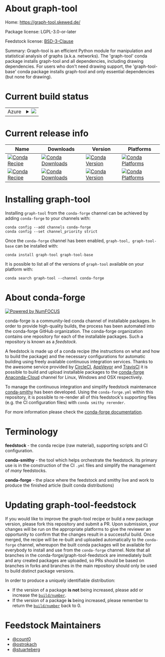 About graph-tool
================

Home: https://graph-tool.skewed.de/

Package license: LGPL-3.0-or-later

Feedstock license: [BSD-3-Clause](https://github.com/conda-forge/graph-tool-feedstock/blob/master/LICENSE.txt)

Summary: Graph-tool is an efficient Python module for manipulation and statistical analysis of graphs (a.k.a. networks).
The 'graph-tool' conda package installs graph-tool and all dependencies, including drawing dependencies.
For users who don't need drawing support, the 'graph-tool-base' conda package installs graph-tool and
only essential dependencies (but none for drawing).


Current build status
====================


<table>
    
  <tr>
    <td>Azure</td>
    <td>
      <details>
        <summary>
          <a href="https://dev.azure.com/conda-forge/feedstock-builds/_build/latest?definitionId=7559&branchName=master">
            <img src="https://dev.azure.com/conda-forge/feedstock-builds/_apis/build/status/graph-tool-feedstock?branchName=master">
          </a>
        </summary>
        <table>
          <thead><tr><th>Variant</th><th>Status</th></tr></thead>
          <tbody><tr>
              <td>linux_64_numpy1.18python3.7.____cpython</td>
              <td>
                <a href="https://dev.azure.com/conda-forge/feedstock-builds/_build/latest?definitionId=7559&branchName=master">
                  <img src="https://dev.azure.com/conda-forge/feedstock-builds/_apis/build/status/graph-tool-feedstock?branchName=master&jobName=linux&configuration=linux_64_numpy1.18python3.7.____cpython" alt="variant">
                </a>
              </td>
            </tr><tr>
              <td>linux_64_numpy1.18python3.8.____cpython</td>
              <td>
                <a href="https://dev.azure.com/conda-forge/feedstock-builds/_build/latest?definitionId=7559&branchName=master">
                  <img src="https://dev.azure.com/conda-forge/feedstock-builds/_apis/build/status/graph-tool-feedstock?branchName=master&jobName=linux&configuration=linux_64_numpy1.18python3.8.____cpython" alt="variant">
                </a>
              </td>
            </tr><tr>
              <td>linux_64_numpy1.19python3.9.____cpython</td>
              <td>
                <a href="https://dev.azure.com/conda-forge/feedstock-builds/_build/latest?definitionId=7559&branchName=master">
                  <img src="https://dev.azure.com/conda-forge/feedstock-builds/_apis/build/status/graph-tool-feedstock?branchName=master&jobName=linux&configuration=linux_64_numpy1.19python3.9.____cpython" alt="variant">
                </a>
              </td>
            </tr><tr>
              <td>osx_64_numpy1.18python3.7.____cpython</td>
              <td>
                <a href="https://dev.azure.com/conda-forge/feedstock-builds/_build/latest?definitionId=7559&branchName=master">
                  <img src="https://dev.azure.com/conda-forge/feedstock-builds/_apis/build/status/graph-tool-feedstock?branchName=master&jobName=osx&configuration=osx_64_numpy1.18python3.7.____cpython" alt="variant">
                </a>
              </td>
            </tr><tr>
              <td>osx_64_numpy1.18python3.8.____cpython</td>
              <td>
                <a href="https://dev.azure.com/conda-forge/feedstock-builds/_build/latest?definitionId=7559&branchName=master">
                  <img src="https://dev.azure.com/conda-forge/feedstock-builds/_apis/build/status/graph-tool-feedstock?branchName=master&jobName=osx&configuration=osx_64_numpy1.18python3.8.____cpython" alt="variant">
                </a>
              </td>
            </tr><tr>
              <td>osx_64_numpy1.19python3.9.____cpython</td>
              <td>
                <a href="https://dev.azure.com/conda-forge/feedstock-builds/_build/latest?definitionId=7559&branchName=master">
                  <img src="https://dev.azure.com/conda-forge/feedstock-builds/_apis/build/status/graph-tool-feedstock?branchName=master&jobName=osx&configuration=osx_64_numpy1.19python3.9.____cpython" alt="variant">
                </a>
              </td>
            </tr>
          </tbody>
        </table>
      </details>
    </td>
  </tr>
</table>

Current release info
====================

| Name | Downloads | Version | Platforms |
| --- | --- | --- | --- |
| [![Conda Recipe](https://img.shields.io/badge/recipe-graph--tool-green.svg)](https://anaconda.org/conda-forge/graph-tool) | [![Conda Downloads](https://img.shields.io/conda/dn/conda-forge/graph-tool.svg)](https://anaconda.org/conda-forge/graph-tool) | [![Conda Version](https://img.shields.io/conda/vn/conda-forge/graph-tool.svg)](https://anaconda.org/conda-forge/graph-tool) | [![Conda Platforms](https://img.shields.io/conda/pn/conda-forge/graph-tool.svg)](https://anaconda.org/conda-forge/graph-tool) |
| [![Conda Recipe](https://img.shields.io/badge/recipe-graph--tool--base-green.svg)](https://anaconda.org/conda-forge/graph-tool-base) | [![Conda Downloads](https://img.shields.io/conda/dn/conda-forge/graph-tool-base.svg)](https://anaconda.org/conda-forge/graph-tool-base) | [![Conda Version](https://img.shields.io/conda/vn/conda-forge/graph-tool-base.svg)](https://anaconda.org/conda-forge/graph-tool-base) | [![Conda Platforms](https://img.shields.io/conda/pn/conda-forge/graph-tool-base.svg)](https://anaconda.org/conda-forge/graph-tool-base) |

Installing graph-tool
=====================

Installing `graph-tool` from the `conda-forge` channel can be achieved by adding `conda-forge` to your channels with:

```
conda config --add channels conda-forge
conda config --set channel_priority strict
```

Once the `conda-forge` channel has been enabled, `graph-tool, graph-tool-base` can be installed with:

```
conda install graph-tool graph-tool-base
```

It is possible to list all of the versions of `graph-tool` available on your platform with:

```
conda search graph-tool --channel conda-forge
```


About conda-forge
=================

[![Powered by
NumFOCUS](https://img.shields.io/badge/powered%20by-NumFOCUS-orange.svg?style=flat&colorA=E1523D&colorB=007D8A)](https://numfocus.org)

conda-forge is a community-led conda channel of installable packages.
In order to provide high-quality builds, the process has been automated into the
conda-forge GitHub organization. The conda-forge organization contains one repository
for each of the installable packages. Such a repository is known as a *feedstock*.

A feedstock is made up of a conda recipe (the instructions on what and how to build
the package) and the necessary configurations for automatic building using freely
available continuous integration services. Thanks to the awesome service provided by
[CircleCI](https://circleci.com/), [AppVeyor](https://www.appveyor.com/)
and [TravisCI](https://travis-ci.com/) it is possible to build and upload installable
packages to the [conda-forge](https://anaconda.org/conda-forge)
[Anaconda-Cloud](https://anaconda.org/) channel for Linux, Windows and OSX respectively.

To manage the continuous integration and simplify feedstock maintenance
[conda-smithy](https://github.com/conda-forge/conda-smithy) has been developed.
Using the ``conda-forge.yml`` within this repository, it is possible to re-render all of
this feedstock's supporting files (e.g. the CI configuration files) with ``conda smithy rerender``.

For more information please check the [conda-forge documentation](https://conda-forge.org/docs/).

Terminology
===========

**feedstock** - the conda recipe (raw material), supporting scripts and CI configuration.

**conda-smithy** - the tool which helps orchestrate the feedstock.
                   Its primary use is in the construction of the CI ``.yml`` files
                   and simplify the management of *many* feedstocks.

**conda-forge** - the place where the feedstock and smithy live and work to
                  produce the finished article (built conda distributions)


Updating graph-tool-feedstock
=============================

If you would like to improve the graph-tool recipe or build a new
package version, please fork this repository and submit a PR. Upon submission,
your changes will be run on the appropriate platforms to give the reviewer an
opportunity to confirm that the changes result in a successful build. Once
merged, the recipe will be re-built and uploaded automatically to the
`conda-forge` channel, whereupon the built conda packages will be available for
everybody to install and use from the `conda-forge` channel.
Note that all branches in the conda-forge/graph-tool-feedstock are
immediately built and any created packages are uploaded, so PRs should be based
on branches in forks and branches in the main repository should only be used to
build distinct package versions.

In order to produce a uniquely identifiable distribution:
 * If the version of a package **is not** being increased, please add or increase
   the [``build/number``](https://docs.conda.io/projects/conda-build/en/latest/resources/define-metadata.html#build-number-and-string).
 * If the version of a package **is** being increased, please remember to return
   the [``build/number``](https://docs.conda.io/projects/conda-build/en/latest/resources/define-metadata.html#build-number-and-string)
   back to 0.

Feedstock Maintainers
=====================

* [@count0](https://github.com/count0/)
* [@ostrokach](https://github.com/ostrokach/)
* [@stuarteberg](https://github.com/stuarteberg/)

